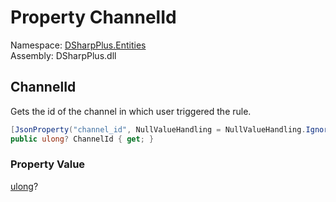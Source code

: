 # Property ChannelId

Namespace: [DSharpPlus.Entities](DSharpPlus.Entities.md)  
Assembly: DSharpPlus.dll

## <a id="DSharpPlus_Entities_DiscordAutoModerationActionExecution_ChannelId"></a>ChannelId

Gets the id of the channel in which user triggered the rule.

```csharp
[JsonProperty("channel_id", NullValueHandling = NullValueHandling.Ignore)]
public ulong? ChannelId { get; }
```

### Property Value

[ulong](https://learn.microsoft.com/dotnet/api/system.uint64)?

